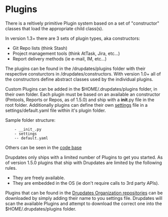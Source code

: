 Plugins
===========

There is a reltively primitive Plugin system based on a set of "constructor" classes that load the appropriate child class(s).

In version 1.3+ there are 3 sets of plugin types, aka constructors:

- Git Repo lists (think Stash)
- Project management tools (think AtTask, Jira, etc...)
- Report delivery methods (ie e-mail, IM, etc...)

The plugins can be found in the <module dir>/drupdates/plugins folder with their respective consturctors in <module dir>/drupdates/constructors.  With version 1.0+ all of the constructors define abstract classes used by the individual plugins.

Custom Plugins can be added in the $HOME/.drupdates/plugins folder, in their own folder.  Each plugin must be based on an available an constructor (Pmtools, Reports or Repos, as of 1.5.0) and ship with a __init__.py file in the root folder.  Additionally plugins can define their own [settings](settings.md) file in a settings/default.yaml file within it's plugin folder.

Sample folder structure:

```
    - __init_.py
    - settings
    -- default.yaml
```

Others can be seen in the [code base](../drupdates/plugins)

Drupdates only ships with a limited number of Plugins to get you started.  As of version 1.5.0 plugins that ship with Drupdates are limited by the following rules.

- They are freely available.
- They are embedded in the OS (ie don't require calls to 3rd party APIs).

Plugins that can be found in the [Drupdates Organization repositories](https://github.com/drupdates/) can be downloaded by simply adding their name to you settings file.  Drupdates will scan the available Plugins and attempt to download the correct one into the $HOME/.drupdates/plugins folder.
